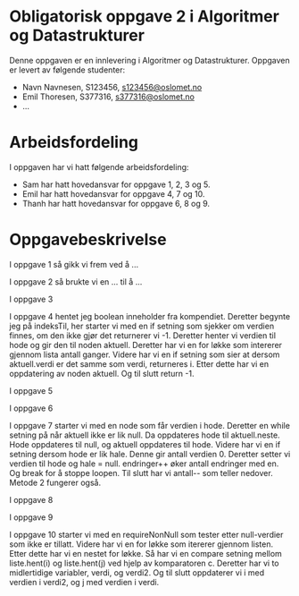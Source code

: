 # Obligatorisk oppgave 2 i Algoritmer og Datastrukturer

Denne oppgaven er en innlevering i Algoritmer og Datastrukturer. 
Oppgaven er levert av følgende studenter:
* Navn Navnesen, S123456, s123456@oslomet.no
* Emil Thoresen, S377316, s377316@oslomet.no
* ...

# Arbeidsfordeling

I oppgaven har vi hatt følgende arbeidsfordeling:
* Sam har hatt hovedansvar for oppgave 1, 2, 3 og 5. 
* Emil har hatt hovedansvar for oppgave 4, 7 og 10.
* Thanh har hatt hovedansvar for oppgave 6, 8 og 9. 

# Oppgavebeskrivelse

I oppgave 1 så gikk vi frem ved å ...

I oppgave 2 så brukte vi en ... til å ...

I oppgave 3 

I oppgave 4 hentet jeg boolean inneholder fra kompendiet. Deretter begynte jeg på indeksTil, her starter vi med en if setning som sjekker om verdien finnes, om den ikke gjør det returnerer vi -1. Deretter henter vi verdien til hode og gir den til noden aktuell. Deretter har vi en for løkke som intererer gjennom lista antall ganger. Videre har vi en if setning som sier at dersom aktuell.verdi er det samme som verdi, returneres i. Etter dette har vi en oppdatering av noden aktuell. Og til slutt return -1.

I oppgave 5 

I oppgave 6 

I oppgave 7 starter vi med en node som får verdien i hode. Deretter en while setning på når aktuell ikke er lik null. Da oppdateres hode til aktuell.neste. Hode oppdateres til null, og aktuell oppdateres til hode. Videre har vi en if setning dersom hode er lik hale. Denne gir antall verdien 0. Deretter setter vi verdien til hode og hale = null. endringer++ øker antall endringer med en. Og break for å stoppe loopen. Til slutt har vi antall-- som teller nedover. Metode 2 fungerer også. 

I oppgave 8 

I oppgave 9 

I oppgave 10 starter vi med en requireNonNull som tester etter null-verdier som ikke er tillatt. Videre har vi en for løkke som itererer gjennom listen. Etter dette har vi en nestet for løkke. Så har vi en compare setning mellom liste.hent(i) og liste.hent(j) ved hjelp av komparatoren c. Deretter har vi to midlertidige variabler, verdi, og verdi2. Og til slutt oppdaterer vi i med verdien i verdi2, og j med verdien i verdi.
